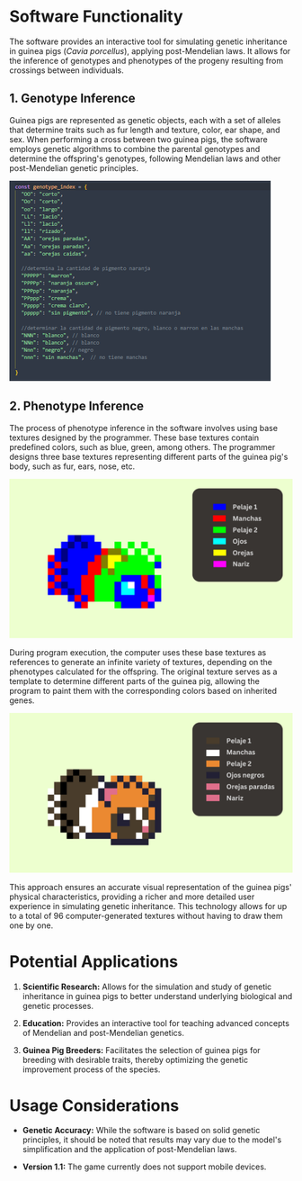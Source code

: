 # Software Functionality

The software provides an interactive tool for simulating genetic inheritance in guinea pigs (*Cavia porcellus*), applying post-Mendelian laws. It allows for the inference of genotypes and phenotypes of the progeny resulting from crossings between individuals.

## 1. Genotype Inference

Guinea pigs are represented as genetic objects, each with a set of alleles that determine traits such as fur length and texture, color, ear shape, and sex. When performing a cross between two guinea pigs, the software employs genetic algorithms to combine the parental genotypes and determine the offspring's genotypes, following Mendelian laws and other post-Mendelian genetic principles.

![img](https://github.com/Hecze/Genetica-Cuyistica/blob/main/genotipos.PNG)

## 2. Phenotype Inference

The process of phenotype inference in the software involves using base textures designed by the programmer. These base textures contain predefined colors, such as blue, green, among others. The programmer designs three base textures representing different parts of the guinea pig's body, such as fur, ears, nose, etc.

![img](https://github.com/Hecze/Genetica-Cuyistica/blob/main/fenotipos_base.png)

During program execution, the computer uses these base textures as references to generate an infinite variety of textures, depending on the phenotypes calculated for the offspring. The original texture serves as a template to determine different parts of the guinea pig, allowing the program to paint them with the corresponding colors based on inherited genes.

![img](https://github.com/Hecze/Genetica-Cuyistica/blob/main/fenotipos_ejemplo.png)

This approach ensures an accurate visual representation of the guinea pigs' physical characteristics, providing a richer and more detailed user experience in simulating genetic inheritance. This technology allows for up to a total of 96 computer-generated textures without having to draw them one by one.

# Potential Applications

1. **Scientific Research:** Allows for the simulation and study of genetic inheritance in guinea pigs to better understand underlying biological and genetic processes.

2. **Education:** Provides an interactive tool for teaching advanced concepts of Mendelian and post-Mendelian genetics.

3. **Guinea Pig Breeders:** Facilitates the selection of guinea pigs for breeding with desirable traits, thereby optimizing the genetic improvement process of the species.

# Usage Considerations

- **Genetic Accuracy:** While the software is based on solid genetic principles, it should be noted that results may vary due to the model's simplification and the application of post-Mendelian laws.

- **Version 1.1:** The game currently does not support mobile devices.
